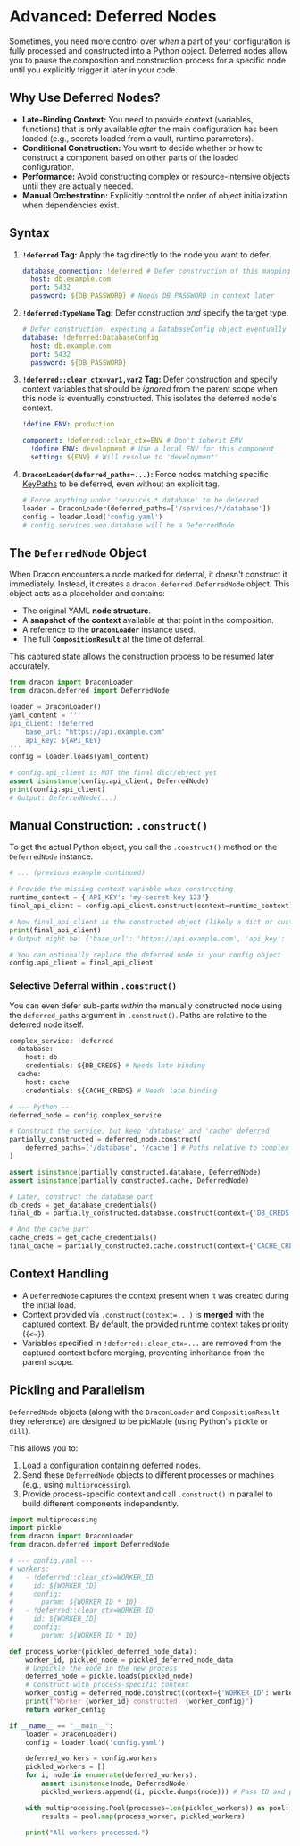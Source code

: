 # Advanced: Deferred Nodes

Sometimes, you need more control over _when_ a part of your configuration is fully processed and constructed into a Python object. Deferred nodes allow you to pause the composition and construction process for a specific node until you explicitly trigger it later in your code.

## Why Use Deferred Nodes?

- **Late-Binding Context:** You need to provide context (variables, functions) that is only available _after_ the main configuration has been loaded (e.g., secrets loaded from a vault, runtime parameters).
- **Conditional Construction:** You want to decide whether or how to construct a component based on other parts of the loaded configuration.
- **Performance:** Avoid constructing complex or resource-intensive objects until they are actually needed.
- **Manual Orchestration:** Explicitly control the order of object initialization when dependencies exist.

## Syntax

1.  **`!deferred` Tag:** Apply the tag directly to the node you want to defer.

    ```yaml
    database_connection: !deferred # Defer construction of this mapping
      host: db.example.com
      port: 5432
      password: ${DB_PASSWORD} # Needs DB_PASSWORD in context later
    ```

2.  **`!deferred:TypeName` Tag:** Defer construction _and_ specify the target type.

    ```yaml
    # Defer construction, expecting a DatabaseConfig object eventually
    database: !deferred:DatabaseConfig
      host: db.example.com
      port: 5432
      password: ${DB_PASSWORD}
    ```

3.  **`!deferred::clear_ctx=var1,var2` Tag:** Defer construction and specify context variables that should be _ignored_ from the parent scope when this node is eventually constructed. This isolates the deferred node's context.

    ```yaml
    !define ENV: production

    component: !deferred::clear_ctx=ENV # Don't inherit ENV
      !define ENV: development # Use a local ENV for this component
      setting: ${ENV} # Will resolve to 'development'
    ```

4.  **`DraconLoader(deferred_paths=...)`:** Force nodes matching specific [KeyPaths](keypaths.md) to be deferred, even without an explicit tag.
    ```python
    # Force anything under 'services.*.database' to be deferred
    loader = DraconLoader(deferred_paths=['/services/*/database'])
    config = loader.load('config.yaml')
    # config.services.web.database will be a DeferredNode
    ```

## The `DeferredNode` Object

When Dracon encounters a node marked for deferral, it doesn't construct it immediately. Instead, it creates a `dracon.deferred.DeferredNode` object. This object acts as a placeholder and contains:

- The original YAML **node structure**.
- A **snapshot of the context** available at that point in the composition.
- A reference to the **`DraconLoader`** instance used.
- The full **`CompositionResult`** at the time of deferral.

This captured state allows the construction process to be resumed later accurately.

```python
from dracon import DraconLoader
from dracon.deferred import DeferredNode

loader = DraconLoader()
yaml_content = '''
api_client: !deferred
    base_url: "https://api.example.com"
    api_key: ${API_KEY}
'''
config = loader.loads(yaml_content)

# config.api_client is NOT the final dict/object yet
assert isinstance(config.api_client, DeferredNode)
print(config.api_client)
# Output: DeferredNode(...)
```

## Manual Construction: `.construct()`

To get the actual Python object, you call the `.construct()` method on the `DeferredNode` instance.

```python
# ... (previous example continued)

# Provide the missing context variable when constructing
runtime_context = {'API_KEY': 'my-secret-key-123'}
final_api_client = config.api_client.construct(context=runtime_context)

# Now final_api_client is the constructed object (likely a dict or custom class)
print(final_api_client)
# Output might be: {'base_url': 'https://api.example.com', 'api_key': 'my-secret-key-123'}

# You can optionally replace the deferred node in your config object
config.api_client = final_api_client
```

### Selective Deferral within `.construct()`

You can even defer sub-parts _within_ the manually constructed node using the `deferred_paths` argument in `.construct()`. Paths are relative to the deferred node itself.

```python
complex_service: !deferred
  database:
    host: db
    credentials: ${DB_CREDS} # Needs late binding
  cache:
    host: cache
    credentials: ${CACHE_CREDS} # Needs late binding

# --- Python ---
deferred_node = config.complex_service

# Construct the service, but keep 'database' and 'cache' deferred
partially_constructed = deferred_node.construct(
    deferred_paths=['/database', '/cache'] # Paths relative to complex_service
)

assert isinstance(partially_constructed.database, DeferredNode)
assert isinstance(partially_constructed.cache, DeferredNode)

# Later, construct the database part
db_creds = get_database_credentials()
final_db = partially_constructed.database.construct(context={'DB_CREDS': db_creds})

# And the cache part
cache_creds = get_cache_credentials()
final_cache = partially_constructed.cache.construct(context={'CACHE_CREDS': cache_creds})
```

## Context Handling

- A `DeferredNode` captures the context present when it was created during the initial load.
- Context provided via `.construct(context=...)` is **merged** with the captured context. By default, the provided runtime context takes priority (`{<~}`).
- Variables specified in `!deferred::clear_ctx=...` are removed from the captured context before merging, preventing inheritance from the parent scope.

## Pickling and Parallelism

`DeferredNode` objects (along with the `DraconLoader` and `CompositionResult` they reference) are designed to be picklable (using Python's `pickle` or `dill`).

This allows you to:

1.  Load a configuration containing deferred nodes.
2.  Send these `DeferredNode` objects to different processes or machines (e.g., using `multiprocessing`).
3.  Provide process-specific context and call `.construct()` in parallel to build different components independently.

```python
import multiprocessing
import pickle
from dracon import DraconLoader
from dracon.deferred import DeferredNode

# --- config.yaml ---
# workers:
#   - !deferred::clear_ctx=WORKER_ID
#     id: ${WORKER_ID}
#     config:
#       param: ${WORKER_ID * 10}
#   - !deferred::clear_ctx=WORKER_ID
#     id: ${WORKER_ID}
#     config:
#       param: ${WORKER_ID * 10}

def process_worker(pickled_deferred_node_data):
    worker_id, pickled_node = pickled_deferred_node_data
    # Unpickle the node in the new process
    deferred_node = pickle.loads(pickled_node)
    # Construct with process-specific context
    worker_config = deferred_node.construct(context={'WORKER_ID': worker_id})
    print(f"Worker {worker_id} constructed: {worker_config}")
    return worker_config

if __name__ == "__main__":
    loader = DraconLoader()
    config = loader.load('config.yaml')

    deferred_workers = config.workers
    pickled_workers = []
    for i, node in enumerate(deferred_workers):
        assert isinstance(node, DeferredNode)
        pickled_workers.append((i, pickle.dumps(node))) # Pass ID and pickled node

    with multiprocessing.Pool(processes=len(pickled_workers)) as pool:
        results = pool.map(process_worker, pickled_workers)

    print("All workers processed.")
```
